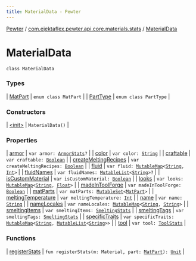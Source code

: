 ```yaml
---
title: MaterialData - Pewter
---
```


[Pewter](../../index.html) / [com.ejektaflex.pewter.api.core.materials.stats](../index.html) / [MaterialData](./index.html)

# MaterialData

`class MaterialData`

### Types

| [MatPart](-mat-part/index.html) | `enum class MatPart` |
| [PartType](-part-type/index.html) | `enum class PartType` |

### Constructors

| [&lt;init&gt;](-init-.html) | `MaterialData()` |

### Properties

| [armor](armor.html) | `var armor: `[`ArmorStats`](../-armor-stats/index.html)`?` |
| [color](color.html) | `var color: `[`String`](https://kotlinlang.org/api/latest/jvm/stdlib/kotlin/-string/index.html) |
| [craftable](craftable.html) | `var craftable: `[`Boolean`](https://kotlinlang.org/api/latest/jvm/stdlib/kotlin/-boolean/index.html) |
| [createMeltingRecipes](create-melting-recipes.html) | `var createMeltingRecipes: `[`Boolean`](https://kotlinlang.org/api/latest/jvm/stdlib/kotlin/-boolean/index.html) |
| [fluid](fluid.html) | `var fluid: `[`MutableMap`](https://kotlinlang.org/api/latest/jvm/stdlib/kotlin.collections/-mutable-map/index.html)`<`[`String`](https://kotlinlang.org/api/latest/jvm/stdlib/kotlin/-string/index.html)`, `[`Int`](https://kotlinlang.org/api/latest/jvm/stdlib/kotlin/-int/index.html)`>` |
| [fluidNames](fluid-names.html) | `var fluidNames: `[`MutableList`](https://kotlinlang.org/api/latest/jvm/stdlib/kotlin.collections/-mutable-list/index.html)`<`[`String`](https://kotlinlang.org/api/latest/jvm/stdlib/kotlin/-string/index.html)`>?` |
| [isCustomMaterial](is-custom-material.html) | `var isCustomMaterial: `[`Boolean`](https://kotlinlang.org/api/latest/jvm/stdlib/kotlin/-boolean/index.html) |
| [looks](looks.html) | `var looks: `[`MutableMap`](https://kotlinlang.org/api/latest/jvm/stdlib/kotlin.collections/-mutable-map/index.html)`<`[`String`](https://kotlinlang.org/api/latest/jvm/stdlib/kotlin/-string/index.html)`, `[`Float`](https://kotlinlang.org/api/latest/jvm/stdlib/kotlin/-float/index.html)`>` |
| [madeInToolForge](made-in-tool-forge.html) | `var madeInToolForge: `[`Boolean`](https://kotlinlang.org/api/latest/jvm/stdlib/kotlin/-boolean/index.html) |
| [matParts](mat-parts.html) | `var matParts: `[`MutableSet`](https://kotlinlang.org/api/latest/jvm/stdlib/kotlin.collections/-mutable-set/index.html)`<`[`MatPart`](-mat-part/index.html)`>` |
| [meltingTemperature](melting-temperature.html) | `var meltingTemperature: `[`Int`](https://kotlinlang.org/api/latest/jvm/stdlib/kotlin/-int/index.html) |
| [name](name.html) | `var name: `[`String`](https://kotlinlang.org/api/latest/jvm/stdlib/kotlin/-string/index.html) |
| [nameLocales](name-locales.html) | `var nameLocales: `[`MutableMap`](https://kotlinlang.org/api/latest/jvm/stdlib/kotlin.collections/-mutable-map/index.html)`<`[`String`](https://kotlinlang.org/api/latest/jvm/stdlib/kotlin/-string/index.html)`, `[`String`](https://kotlinlang.org/api/latest/jvm/stdlib/kotlin/-string/index.html)`>` |
| [smeltingItems](smelting-items.html) | `var smeltingItems: `[`SmeltingStats`](../-smelting-stats/index.html) |
| [smeltingTags](smelting-tags.html) | `var smeltingTags: `[`SmeltingStats`](../-smelting-stats/index.html) |
| [specificTraits](specific-traits.html) | `var specificTraits: `[`MutableMap`](https://kotlinlang.org/api/latest/jvm/stdlib/kotlin.collections/-mutable-map/index.html)`<`[`String`](https://kotlinlang.org/api/latest/jvm/stdlib/kotlin/-string/index.html)`, `[`MutableList`](https://kotlinlang.org/api/latest/jvm/stdlib/kotlin.collections/-mutable-list/index.html)`<`[`String`](https://kotlinlang.org/api/latest/jvm/stdlib/kotlin/-string/index.html)`>>` |
| [tool](tool.html) | `var tool: `[`ToolStats`](../-tool-stats/index.html) |

### Functions

| [registerStats](register-stats.html) | `fun registerStats(m: Material, part: `[`MatPart`](-mat-part/index.html)`): `[`Unit`](https://kotlinlang.org/api/latest/jvm/stdlib/kotlin/-unit/index.html) |

